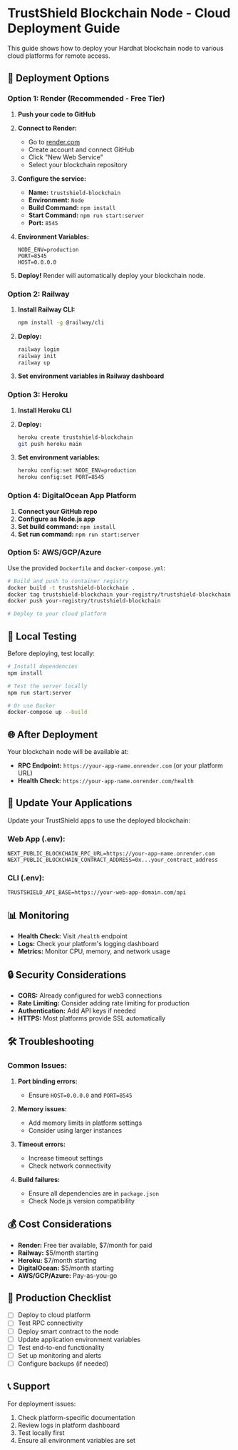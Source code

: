# TrustShield Blockchain Node - Cloud Deployment Guide

This guide shows how to deploy your Hardhat blockchain node to various cloud platforms for remote access.

## 🚀 **Deployment Options**

### **Option 1: Render (Recommended - Free Tier)**

1. **Push your code to GitHub**
2. **Connect to Render:**
   - Go to [render.com](https://render.com)
   - Create account and connect GitHub
   - Click "New Web Service"
   - Select your blockchain repository

3. **Configure the service:**
   - **Name:** `trustshield-blockchain`
   - **Environment:** `Node`
   - **Build Command:** `npm install`
   - **Start Command:** `npm run start:server`
   - **Port:** `8545`

4. **Environment Variables:**
   ```
   NODE_ENV=production
   PORT=8545
   HOST=0.0.0.0
   ```

5. **Deploy!** Render will automatically deploy your blockchain node.

### **Option 2: Railway**

1. **Install Railway CLI:**
   ```bash
   npm install -g @railway/cli
   ```

2. **Deploy:**
   ```bash
   railway login
   railway init
   railway up
   ```

3. **Set environment variables in Railway dashboard**

### **Option 3: Heroku**

1. **Install Heroku CLI**
2. **Deploy:**
   ```bash
   heroku create trustshield-blockchain
   git push heroku main
   ```

3. **Set environment variables:**
   ```bash
   heroku config:set NODE_ENV=production
   heroku config:set PORT=8545
   ```

### **Option 4: DigitalOcean App Platform**

1. **Connect your GitHub repo**
2. **Configure as Node.js app**
3. **Set build command:** `npm install`
4. **Set run command:** `npm run start:server`

### **Option 5: AWS/GCP/Azure**

Use the provided `Dockerfile` and `docker-compose.yml`:

```bash
# Build and push to container registry
docker build -t trustshield-blockchain .
docker tag trustshield-blockchain your-registry/trustshield-blockchain
docker push your-registry/trustshield-blockchain

# Deploy to your cloud platform
```

## 🔧 **Local Testing**

Before deploying, test locally:

```bash
# Install dependencies
npm install

# Test the server locally
npm run start:server

# Or use Docker
docker-compose up --build
```

## 🌐 **After Deployment**

Your blockchain node will be available at:
- **RPC Endpoint:** `https://your-app-name.onrender.com` (or your platform URL)
- **Health Check:** `https://your-app-name.onrender.com/health`

## 🔗 **Update Your Applications**

Update your TrustShield apps to use the deployed blockchain:

### **Web App (.env):**
```env
NEXT_PUBLIC_BLOCKCHAIN_RPC_URL=https://your-app-name.onrender.com
NEXT_PUBLIC_BLOCKCHAIN_CONTRACT_ADDRESS=0x...your_contract_address
```

### **CLI (.env):**
```env
TRUSTSHIELD_API_BASE=https://your-web-app-domain.com/api
```

## 📊 **Monitoring**

- **Health Check:** Visit `/health` endpoint
- **Logs:** Check your platform's logging dashboard
- **Metrics:** Monitor CPU, memory, and network usage

## 🔒 **Security Considerations**

- **CORS:** Already configured for web3 connections
- **Rate Limiting:** Consider adding rate limiting for production
- **Authentication:** Add API keys if needed
- **HTTPS:** Most platforms provide SSL automatically

## 🛠️ **Troubleshooting**

### **Common Issues:**

1. **Port binding errors:**
   - Ensure `HOST=0.0.0.0` and `PORT=8545`

2. **Memory issues:**
   - Add memory limits in platform settings
   - Consider using larger instances

3. **Timeout errors:**
   - Increase timeout settings
   - Check network connectivity

4. **Build failures:**
   - Ensure all dependencies are in `package.json`
   - Check Node.js version compatibility

## 💰 **Cost Considerations**

- **Render:** Free tier available, $7/month for paid
- **Railway:** $5/month starting
- **Heroku:** $7/month starting
- **DigitalOcean:** $5/month starting
- **AWS/GCP/Azure:** Pay-as-you-go

## 🚀 **Production Checklist**

- [ ] Deploy to cloud platform
- [ ] Test RPC connectivity
- [ ] Deploy smart contract to the node
- [ ] Update application environment variables
- [ ] Test end-to-end functionality
- [ ] Set up monitoring and alerts
- [ ] Configure backups (if needed)

## 📞 **Support**

For deployment issues:
1. Check platform-specific documentation
2. Review logs in platform dashboard
3. Test locally first
4. Ensure all environment variables are set 